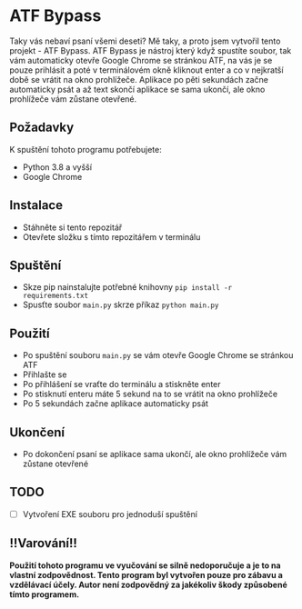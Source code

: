 # ATF Bypass
Taky vás nebaví psaní všemi deseti? Mě taky, a proto jsem vytvořil tento projekt - ATF Bypass. ATF Bypass je nástroj který když spustíte soubor, tak vám automaticky otevře Google Chrome se stránkou ATF, na vás je se pouze prihlásit a poté v terminálovém okně kliknout enter a co v nejkratší době se vrátit na okno prohlížeče. Aplikace po pěti sekundách začne automaticky psát a až text skončí aplikace se sama ukončí, ale okno prohlížeče vám zůstane otevřené.

## **Požadavky**
K spuštění tohoto programu potřebujete:
- Python 3.8 a vyšší
- Google Chrome

## **Instalace**
- Stáhněte si tento repozitář
- Otevřete složku s tímto repozitářem v terminálu

## **Spuštění**
- Skze pip nainstalujte potřebné knihovny `pip install -r requirements.txt`
- Spusťte soubor `main.py` skrze příkaz `python main.py`

## **Použití**
- Po spuštění souboru `main.py` se vám otevře Google Chrome se stránkou ATF
- Přihlašte se
- Po přihlášení se vraťte do terminálu a stiskněte enter
- Po stisknutí enteru máte 5 sekund na to se vrátit na okno prohlížeče
- Po 5 sekundách začne aplikace automaticky psát

## **Ukončení**
- Po dokončení psaní se aplikace sama ukončí, ale okno prohlížeče vám zůstane otevřené

## **TODO**
- [ ] Vytvoření EXE souboru pro jednoduší spuštění

## **!!Varování!!**
**Použití tohoto programu ve vyučování se silně nedoporučuje a je to na vlastní zodpovědnost. Tento program byl vytvořen pouze pro zábavu a vzdělávací účely. Autor není zodpovědný za jakékoliv škody způsobené tímto programem.**
